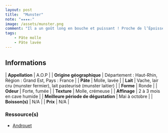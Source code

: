 ```yaml
---
layout: post
title:  "Munster"
note: "★★★★☆"
image: /assets/munster.png
comment: "Il a un goût long en bouche et puissant ! Proche de l’Époisses malgré une pâte moins coulante, c’est un fromage avec un sacré caractère !"
tags:
    - Pâte molle
    - Pâte lavée
---
```


## Informations

| **Appellation** | A.O.P |
| **Origine géographique** | Département : Haut-Rhin, Région : Grand Est, Pays : France   |
| **Pâte** | Molle, lavée |
| **Lait** | Vache, lair cru (munster fermier), lait pasteurisé (munster laitier) |
| **Forme** | Ronde |
| **Odeur** | Forte, fumée |
| **Texture** | Molle, crémeuse |
| **Affinage** | 2 à 3 mois en cave humide |
| **Meilleure période de dégustation** | Mai à octobre |
| **Boisson(s)** | N/A |
| **Prix** | N/A |

### Ressource(s)
* [Androuet](http://androuet.com/Munster-133.html)